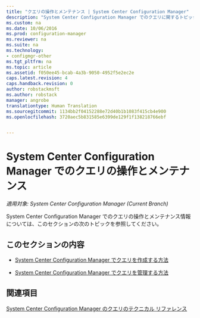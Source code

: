 ```yaml
---
title: "クエリの操作とメンテナンス | System Center Configuration Manager"
description: "System Center Configuration Manager でのクエリに関するトピックの一覧です。 操作とメンテナンスが中心です。"
ms.custom: na
ms.date: 10/06/2016
ms.prod: configuration-manager
ms.reviewer: na
ms.suite: na
ms.technology:
- configmgr-other
ms.tgt_pltfrm: na
ms.topic: article
ms.assetid: f050ee45-bcab-4a3b-9050-4952f5e2ec2e
caps.latest.revision: 4
caps.handback.revision: 0
author: robstackmsft
ms.author: robstack
manager: angrobe
translationtype: Human Translation
ms.sourcegitcommit: 1134bb2f04152288e72d40b1b1083f415cb4e900
ms.openlocfilehash: 3720aec5b831585e6399de129f1f138218766ebf


---
```

# <a name="operations-and-maintenance-for-queries-in-system-center-configuration-manager"></a>System Center Configuration Manager でのクエリの操作とメンテナンス

*適用対象: System Center Configuration Manager (Current Branch)*

System Center Configuration Manager でのクエリの操作とメンテナンス情報については、このセクションの次のトピックを参照してください。  

## <a name="in-this-section"></a>このセクションの内容  

-   [System Center Configuration Manager でクエリを作成する方法](../../../core/servers/manage/create-queries.md)  

-   [System Center Configuration Manager でクエリを管理する方法](../../../core/servers/manage/manage-queries.md)  

## <a name="see-also"></a>関連項目  
 [System Center Configuration Manager のクエリのテクニカル リファレンス](../../../core/servers/manage/queries-technical-reference.md)



<!--HONumber=Nov16_HO1-->


